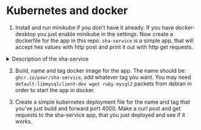 # Kubernetes and docker

1. Install and run minikube if you don't have it already.
If you have docker-desktop you just enable minikube in the settings.
Now create a dockerfile for the app in this repo.
`sha-service` is a simple app, that will accept hex values with http post and print it out with http get requests.

<details><summary>Description of the sha-service</summary>
<p>

**Routes:**

 - *POST:* http(s)://$(whatever_name)/api/v1/sha_manager/**:branch**/**:source**
 - *GET:*  http(s)://$(whatever_name)/api/v1/sha_manager/**:branch**/**:source**

**Examples:**

 - *POST:* `https://sha-service.com/api/v1/sha_manager/main/src:sha-123456` . **note**: in **src:sha-123456** the **:** (colon symbol) which divides **source** and **sha** is neccessary, given that service can properly parse and save **sha** related to **branch** and **source**.

 - *GET* `https://sha-service.com/api/v1/sha_manager/main/src`. **note:** on **GET** you just specify **branch** and **source**, if something is stored under that path, you will get the result, in this case the result will be **sha-123456**.

</p>
</details>

2. Build, name and tag docker image for the app. The name should be: `ghcr.io/powr/sha-service`, add whatever tag you want.
You may need `default-libmysqlclient-dev wget ruby-mysql2` packets from debian in order to start the app in docker.

3. Create a simple kubernetes deployment file for the name and tag that you've just build and forward port 4000.
Make a curl post and get requests to the sha-service app, that you just deployed and see if it works.
